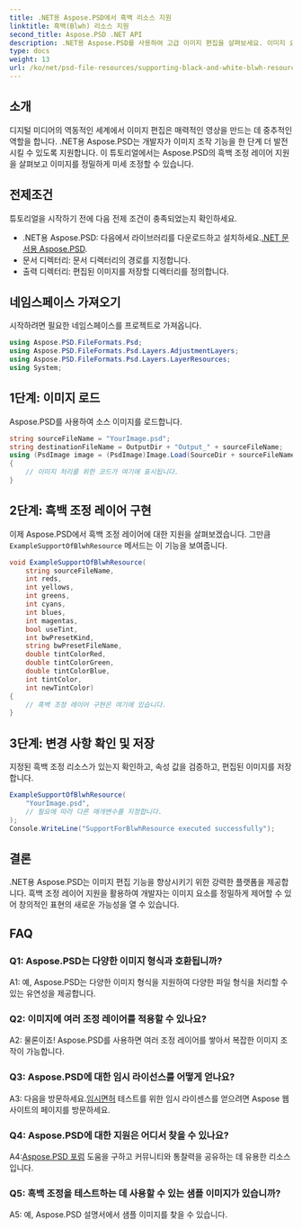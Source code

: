 ```yaml
---
title: .NET용 Aspose.PSD에서 흑백 리소스 지원
linktitle: 흑백(Blwh) 리소스 지원
second_title: Aspose.PSD .NET API
description: .NET용 Aspose.PSD를 사용하여 고급 이미지 편집을 살펴보세요. 이미지 요소를 정밀하게 제어하기 위해 흑백 조정 레이어를 마스터하는 방법을 알아보세요.
type: docs
weight: 13
url: /ko/net/psd-file-resources/supporting-black-and-white-blwh-resource/
---
```

## 소개
디지털 미디어의 역동적인 세계에서 이미지 편집은 매력적인 영상을 만드는 데 중추적인 역할을 합니다. .NET용 Aspose.PSD는 개발자가 이미지 조작 기능을 한 단계 더 발전시킬 수 있도록 지원합니다. 이 튜토리얼에서는 Aspose.PSD의 흑백 조정 레이어 지원을 살펴보고 이미지를 정밀하게 미세 조정할 수 있습니다.
## 전제조건
튜토리얼을 시작하기 전에 다음 전제 조건이 충족되었는지 확인하세요.
- .NET용 Aspose.PSD: 다음에서 라이브러리를 다운로드하고 설치하세요.[.NET 문서용 Aspose.PSD](https://reference.aspose.com/psd/net/).
- 문서 디렉터리: 문서 디렉터리의 경로를 지정합니다.
- 출력 디렉터리: 편집된 이미지를 저장할 디렉터리를 정의합니다.
## 네임스페이스 가져오기
시작하려면 필요한 네임스페이스를 프로젝트로 가져옵니다.
```csharp
using Aspose.PSD.FileFormats.Psd;
using Aspose.PSD.FileFormats.Psd.Layers.AdjustmentLayers;
using Aspose.PSD.FileFormats.Psd.Layers.LayerResources;
using System;
```
## 1단계: 이미지 로드
Aspose.PSD를 사용하여 소스 이미지를 로드합니다.
```csharp
string sourceFileName = "YourImage.psd";
string destinationFileName = OutputDir + "Output_" + sourceFileName;
using (PsdImage image = (PsdImage)Image.Load(SourceDir + sourceFileName))
{
    // 이미지 처리를 위한 코드가 여기에 표시됩니다.
}
```
## 2단계: 흑백 조정 레이어 구현
 이제 Aspose.PSD에서 흑백 조정 레이어에 대한 지원을 살펴보겠습니다. 그만큼`ExampleSupportOfBlwhResource` 메서드는 이 기능을 보여줍니다.
```csharp
void ExampleSupportOfBlwhResource(
    string sourceFileName,
    int reds,
    int yellows,
    int greens,
    int cyans,
    int blues,
    int magentas,
    bool useTint,
    int bwPresetKind,
    string bwPresetFileName,
    double tintColorRed,
    double tintColorGreen,
    double tintColorBlue,
    int tintColor,
    int newTintColor)
{
    // 흑백 조정 레이어 구현은 여기에 있습니다.
}
```
## 3단계: 변경 사항 확인 및 저장
지정된 흑백 조정 리소스가 있는지 확인하고, 속성 값을 검증하고, 편집된 이미지를 저장합니다.
```csharp
ExampleSupportOfBlwhResource(
    "YourImage.psd",
    // 필요에 따라 다른 매개변수를 지정합니다.
);
Console.WriteLine("SupportForBlwhResource executed successfully");
```
## 결론

.NET용 Aspose.PSD는 이미지 편집 기능을 향상시키기 위한 강력한 플랫폼을 제공합니다. 흑백 조정 레이어 지원을 활용하여 개발자는 이미지 요소를 정밀하게 제어할 수 있어 창의적인 표현의 새로운 가능성을 열 수 있습니다.

## FAQ

### Q1: Aspose.PSD는 다양한 이미지 형식과 호환됩니까?

A1: 예, Aspose.PSD는 다양한 이미지 형식을 지원하여 다양한 파일 형식을 처리할 수 있는 유연성을 제공합니다.

### Q2: 이미지에 여러 조정 레이어를 적용할 수 있나요?

A2: 물론이죠! Aspose.PSD를 사용하면 여러 조정 레이어를 쌓아서 복잡한 이미지 조작이 가능합니다.

### Q3: Aspose.PSD에 대한 임시 라이선스를 어떻게 얻나요?

 A3: 다음을 방문하세요.[임시면허](https://purchase.aspose.com/temporary-license/) 테스트를 위한 임시 라이센스를 얻으려면 Aspose 웹사이트의 페이지를 방문하세요.

### Q4: Aspose.PSD에 대한 지원은 어디서 찾을 수 있나요?

 A4:[Aspose.PSD 포럼](https://forum.aspose.com/c/psd/34) 도움을 구하고 커뮤니티와 통찰력을 공유하는 데 유용한 리소스입니다.

### Q5: 흑백 조정을 테스트하는 데 사용할 수 있는 샘플 이미지가 있습니까?

A5: 예, Aspose.PSD 설명서에서 샘플 이미지를 찾을 수 있습니다.
